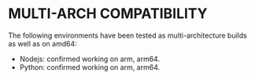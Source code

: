 # MULTI-ARCH COMPATIBILITY

The following environments have been tested as multi-architecture builds as well as on amd64:

* Nodejs: confirmed working on arm, arm64.
* Python: confirmed working on arm, arm64.

